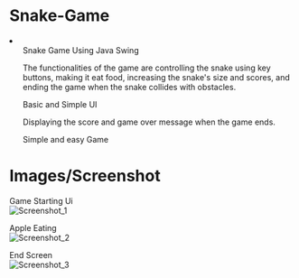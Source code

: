 # Snake-Game

<li>
  <ol>Snake Game Using Java Swing</ol>
  <ol>The functionalities of the game are controlling the snake using key buttons, making it eat food, increasing the snake's size and scores, and ending the game when the snake collides with obstacles.</ol>
  <ol>Basic and Simple UI</ol>
  <ol>Displaying the score and game over message when the game ends.</ol>
  <ol>Simple and easy Game</ol>
</li>


# Images/Screenshot

Game Starting Ui <br>
![Screenshot_1](https://github.com/ss9324558/Snake-Game/assets/115810209/5f128670-b04b-427e-afb5-554a15397371)

Apple Eating <br>
![Screenshot_2](https://github.com/ss9324558/Snake-Game/assets/115810209/aba80a4e-9b1f-4042-b7f2-6be4823b7be8)

End Screen <br>
![Screenshot_3](https://github.com/ss9324558/Snake-Game/assets/115810209/bc608512-e055-4d17-9209-27e66b02d157)
